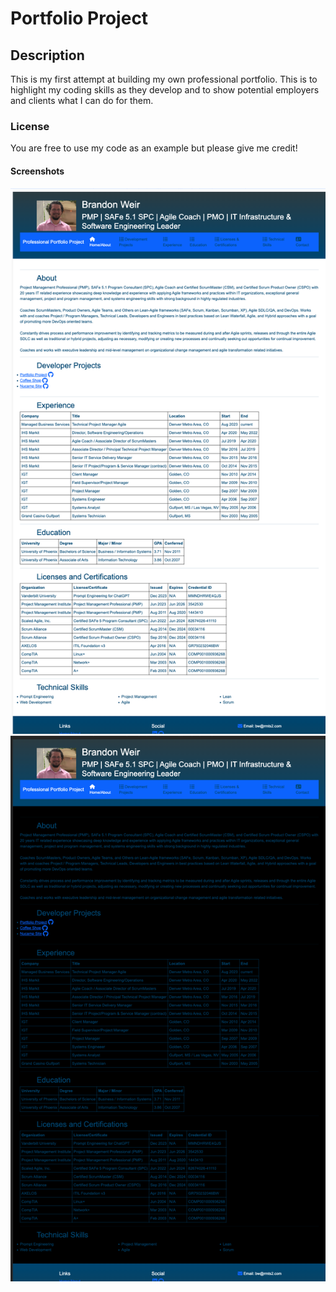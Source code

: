# Portfolio Project

## Description

This is my first attempt at building my own professional portfolio. This is to highlight my coding skills as they develop and to show potential employers and clients what I can do for them.

### License

You are free to use my code as an example but please give me credit!

#### Screenshots

![Light Mode](image.png)
![Dark Mode](image-1.png)